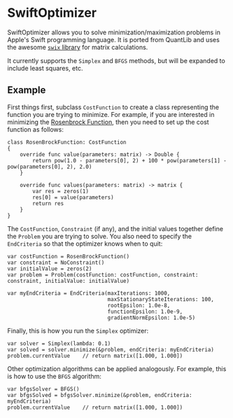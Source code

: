 SwiftOptimizer
=========

SwiftOptimizer allows you to solve minimization/maximization problems in Apple's Swift programming language. It is ported from QuantLib and uses the awesome [`swix` library](http://swix.readthedocs.org/en/latest/index.html) for matrix calculations.

It currently supports the `Simplex` and `BFGS` methods, but will be expanded to include least squares, etc.

Example
--------

First things first, subclass `CostFunction` to create a class representing the function you are trying to minimize. For example, if you are interested in minimizing the [Rosenbrock Function](http://mathworld.wolfram.com/RosenbrockFunction.html), then you need to set up the cost function as follows:

    class RosenBrockFunction: CostFunction
    {
        override func value(parameters: matrix) -> Double {
            return pow(1.0 - parameters[0], 2) + 100 * pow(parameters[1] - pow(parameters[0], 2), 2.0)
        }

        override func values(parameters: matrix) -> matrix {
            var res = zeros(1)
            res[0] = value(parameters)
            return res
        }
    }

The `CostFunction`, `Constraint` (if any), and the initial values together define the `Problem` you are trying to solve. You also need to specify the `EndCriteria` so that the optimizer knows when to quit:    

    var costFunction = RosenBrockFunction()
    var constraint = NoConstraint()
    var initialValue = zeros(2)
    var problem = Problem(costFunction: costFunction, constraint: constraint, initialValue: initialValue)

    var myEndCriteria = EndCriteria(maxIterations: 1000, 
                                    maxStationaryStateIterations: 100, 
                                    rootEpsilon: 1.0e-8, 
                                    functionEpsilon: 1.0e-9, 
                                    gradientNormEpsilon: 1.0e-5)


Finally, this is how you run the `Simplex` optimizer:

    var solver = Simplex(lambda: 0.1)
    var solved = solver.minimize(&problem, endCriteria: myEndCriteria)
    problem.currentValue    // return matrix([1.000, 1.000])


Other optimization algorithms can be applied analogously. For example, this is how to use the `BFGS` algorithm:

    var bfgsSolver = BFGS()
    var bfgsSolved = bfgsSolver.minimize(&problem, endCriteria: myEndCriteria)
    problem.currentValue    // return matrix([1.000, 1.000])

